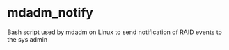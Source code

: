 mdadm_notify
============

Bash script used by mdadm on Linux to send notification of RAID events to the sys admin